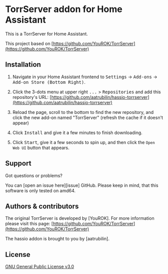 # TorrServer addon for Home Assistant

This is a TorrServer for Home Assistant.

This project based on [https://github.com/YouROK/TorrServer](https://github.com/YouROK/TorrServer)

## Installation

1. Navigate in your Home Assistant frontend to
   <kbd>Settings</kbd> -> <kbd>Add-ons</kbd> -> <kbd>Add-on Store (Bottom Right)</kbd>.

2. Click the 3-dots menu at upper right <kbd>...</kbd> > <kbd>Repositories</kbd>
   and add this repository's URL: [https://github.com/aatrubilin/hassio-torrserver](https://github.com/aatrubilin/hassio-torrserver)

3. Reload the page, scroll to the bottom to find the new repository,
   and click the new add-on named "TorrServer" (refresh the cache if it doesn't appear)

4. Click <kbd>Install</kbd> and give it a few minutes to finish downloading.

5. Click <kbd>Start</kbd>, give it a few seconds to spin up, and then click the `Open Web UI` button that appears.

## Support

Got questions or problems?

You can [open an issue here][issue] GitHub.
Please keep in mind, that this software is only tested on amd64.

## Authors & contributors

The original TorrServer is developed by [YouROK].
For more information please visit this page: [https://github.com/YouROK/TorrServer](https://github.com/YouROK/TorrServer)

The hassio addon is brought to you by [aatrubilin].

## License

[GNU General Public License v3.0](LICENSE)
